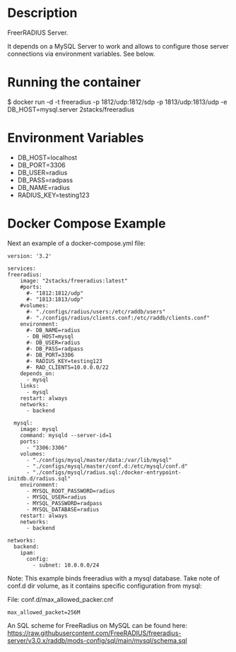 # Description

FreerRADIUS Server.

It depends on a MySQL Server to work and allows to configure those server connections via environment variables. See below. 

# Running the container

$ docker run -d -t freeradius -p 1812/udp:1812/sdp -p 1813/udp:1813/udp -e DB_HOST=mysql.server 2stacks/freeradius

# Environment Variables

- DB_HOST=localhost
- DB_PORT=3306
- DB_USER=radius
- DB_PASS=radpass
- DB_NAME=radius
- RADIUS_KEY=testing123

# Docker Compose Example

Next an example of a docker-compose.yml file:

```
version: '3.2'

services:
freeradius:
    image: "2stacks/freeradius:latest"
    #ports:
      #- "1812:1812/udp"
      #- "1813:1813/udp"
    #volumes:
      #- "./configs/radius/users:/etc/raddb/users"
      #- "./configs/radius/clients.conf:/etc/raddb/clients.conf"
    environment:
      #- DB_NAME=radius
      - DB_HOST=mysql
      #- DB_USER=radius
      #- DB_PASS=radpass
      #- DB_PORT=3306
      #- RADIUS_KEY=testing123
      #- RAD_CLIENTS=10.0.0.0/22
    depends_on:
      - mysql
    links:
      - mysql
    restart: always
    networks:
      - backend

  mysql:
    image: mysql
    command: mysqld --server-id=1
    ports:
      - "3306:3306"
    volumes:
      - "./configs/mysql/master/data:/var/lib/mysql"
      - "./configs/mysql/master/conf.d:/etc/mysql/conf.d"
      - "./configs/mysql/radius.sql:/docker-entrypoint-initdb.d/radius.sql"
    environment:
      - MYSQL_ROOT_PASSWORD=radius
      - MYSQL_USER=radius
      - MYSQL_PASSWORD=radpass
      - MYSQL_DATABASE=radius
    restart: always
    networks:
      - backend

networks:
  backend:
    ipam:
      config:
        - subnet: 10.0.0.0/24

```

Note: This example binds freeradius with a mysql database. Take note of conf.d dir volume, as it contains specific configuration from mysql:

File: conf.d/max_allowed_packer.cnf
```
max_allowed_packet=256M
```

An SQL scheme for FreeRadius on MySQL can be found here: https://raw.githubusercontent.com/FreeRADIUS/freeradius-server/v3.0.x/raddb/mods-config/sql/main/mysql/schema.sql
